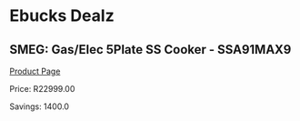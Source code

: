 
# Ebucks Dealz
## SMEG: Gas/Elec 5Plate SS Cooker - SSA91MAX9
[Product Page](https://www.ebucks.com/web/shop/productSelected.do?prodId=316730499&catId=704989856)

Price: R22999.00

Savings: 1400.0


	